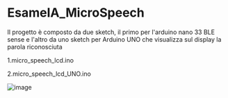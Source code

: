 # EsameIA_MicroSpeech

Il progetto è composto da due sketch, il primo per l'arduino nano 33 BLE sense e l'altro da uno sketch per Arduino UNO che visualizza sul display la parola riconosciuta

1.micro_speech_lcd.ino

2.micro_speech_lcd_UNO.ino

![image](https://user-images.githubusercontent.com/57105286/138947140-d1e7f396-9b61-43a2-851f-a89f0cec5b82.png)
